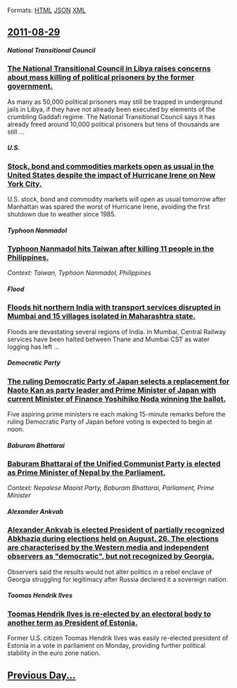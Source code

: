 
Formats: [HTML](2011/08/29/index.html)  [JSON](2011/08/29/index.json)  [XML](2011/08/29/index.xml)  

## [2011-08-29](/news/2011/08/29/index.md)

##### National Transitional Council
### [The National Transitional Council in Libya raises concerns about mass killing of political prisoners by the former government. ](/news/2011/08/29/the-national-transitional-council-in-libya-raises-concerns-about-mass-killing-of-political-prisoners-by-the-former-government.md)
As many as 50,000 political prisoners may still be trapped in underground jails in Libya, if they have not already been executed by elements of the crumbling Gaddafi regime. The National Transitional Council says it has already freed around 10,000 political prisoners but tens of thousands are still ...

##### U.S.
### [Stock, bond and commodities markets open as usual in the United States despite the impact of Hurricane Irene on New York City. ](/news/2011/08/29/stock-bond-and-commodities-markets-open-as-usual-in-the-united-states-despite-the-impact-of-hurricane-irene-on-new-york-city.md)
U.S. stock, bond and commodity markets will open as usual tomorrow after Manhattan was spared the worst of Hurricane Irene, avoiding the first shutdown due to weather since 1985.

##### Typhoon Nanmadol
### [Typhoon Nanmadol hits Taiwan after killing 11 people in the Philippines. ](/news/2011/08/29/typhoon-nanmadol-hits-taiwan-after-killing-11-people-in-the-philippines.md)
_Context: Taiwan, Typhoon Nanmadol, Philippines_

##### Flood
### [Floods hit northern India with transport services disrupted in Mumbai and 15 villages isolated in Maharashtra state. ](/news/2011/08/29/floods-hit-northern-india-with-transport-services-disrupted-in-mumbai-and-15-villages-isolated-in-maharashtra-state.md)
Floods are devastating several regions of India. In Mumbai, Central Railway services have been halted between Thane and Mumbai CST as water logging has left ...

##### Democratic Party
### [The ruling Democratic Party of Japan selects a replacement for Naoto Kan as party leader and Prime Minister of Japan with current Minister of Finance Yoshihiko Noda winning the ballot. ](/news/2011/08/29/the-ruling-democratic-party-of-japan-selects-a-replacement-for-naoto-kan-as-party-leader-and-prime-minister-of-japan-with-current-minister-o.md)
Five aspiring prime ministers re each making 15-minute remarks before the ruling Democratic Party of Japan before voting is expected to begin at noon.

##### Baburam Bhattarai
### [Baburam Bhattarai of the Unified Communist Party is elected as Prime Minister of Nepal by the Parliament. ](/news/2011/08/29/baburam-bhattarai-of-the-unified-communist-party-is-elected-as-prime-minister-of-nepal-by-the-parliament.md)
_Context: Nepalese Maoist Party, Baburam Bhattarai, Parliament, Prime Minister_

##### Alexander Ankvab
### [Alexander Ankvab is elected President of partially recognized Abkhazia during elections held on August, 26. The elections are characterised by the Western media and independent observers as "democratic", but not recognized by Georgia.](/news/2011/08/29/alexander-ankvab-is-elected-president-of-partially-recognized-abkhazia-during-elections-held-on-august-26-the-elections-are-characterised.md)
Observers said the results would not alter politics in a rebel enclave of Georgia struggling for legitimacy after Russia declared it a sovereign nation.

##### Toomas Hendrik Ilves
### [Toomas Hendrik Ilves is re-elected by an electoral body to another term as President of Estonia. ](/news/2011/08/29/toomas-hendrik-ilves-is-re-elected-by-an-electoral-body-to-another-term-as-president-of-estonia.md)
Former U.S. citizen Toomas Hendrik Ilves was easily re-elected president of Estonia in a vote in parliament on Monday, providing further political stability in the euro zone nation.

## [Previous Day...](/news/2011/08/28/index.md)

